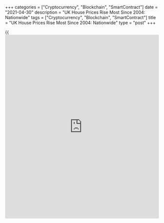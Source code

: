 +++
categories = ["Cryptocurrency", "Blockchain", "SmartContract"]
date = "2021-04-30"
description = "UK House Prices Rise Most Since 2004: Nationwide"
tags = ["Cryptocurrency", "Blockchain", "SmartContract"]
title = "UK House Prices Rise Most Since 2004: Nationwide"
type = "post"
+++

{{<iframe id="large-banner" src="https://www.bounty.group/#slide=14.0" width="100%" height="600" scrolling="no" style="border: 0px solid rgb(216, 221, 230); border-radius: 3px;">}}

UK house prices increased at the fastest pace since 2004 after the
extension of the stamp duty holiday, data published by the Nationwide
Building Society showed on Friday.

House prices grew 2.1 percent month-on-month in April, the biggest
monthly rise since February 2004. Economists had forecast an increase of
0.5 percent after posting a 0.3 percent drop in March.

Average house prices reached a new record high of GBP 238,831 in April.

On a yearly basis, house prices inflation rose to 7.1 percent from 5.7
percent in March. The rate was expected to slow to 5 percent in April.

Nationwide said annual growth will reach double digits in June if prices
are flat over next two months.

Housing market activity is likely to remain fairly buoyant over the next
six months as a result of the stamp duty extension and additional
support for the labor market included in the Budget, Robert Gardner,
Nationwide's chief economist, said.

Further ahead, the outlook for the market is far more uncertain. If
unemployment rises sharply towards the end of the year as most analysts
expect, there is scope for activity to slow, perhaps sharply, Gardner
added.

Gardner said shifts in housing preferences may continue to support
activity, even if labor market conditions weaken.

For comments and feedback [contact](https://www.playgroundfx.com/contact/): editorial@rtt[news](https://www.letsplayfx.com/blog/forex-news-website/).com

[Economic News][1]

 **What parts of the world are seeing the best (and worst) economic
performances lately? Click[here][2] to check out our [Econ Scorecard][2]
and find out! See up-to-the-moment [ranking](https://www.playgroundfx.com/blog/crypto-exchange-ranking/)s for the best and worst
performers in [GDP][3], [unemployment rate][4], [inflation][2] and much
more.**

   1. www.rtt[news](https://www.letsplayfx.com/blog/forex-news-website/).com/Content/EconomicNews.aspx
   2. www.rtt[news](https://www.letsplayfx.com/blog/forex-news-website/).com/economic-scorecard/world-rank/CPI/highest-performance.aspx
   3. www.rtt[news](https://www.letsplayfx.com/blog/forex-news-website/).com/economic-scorecard/world-rank/GDP/highest-performance.aspx
   4. www.rtt[news](https://www.letsplayfx.com/blog/forex-news-website/).com/economic-scorecard/world-rank/unemployment-rate/lowest-performance.aspx